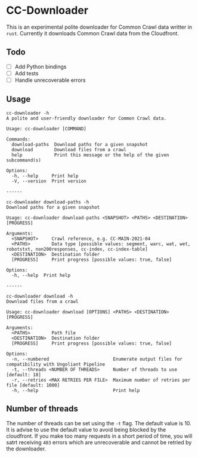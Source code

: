 # CC-Downloader

This is an experimental polite downloader for Common Crawl data writter in `rust`. Currently it downloads Common Crawl data from the Cloudfront.

## Todo

- [ ] Add Python bindings
- [ ] Add tests
- [ ] Handle unrecoverable errors

## Usage

```text
cc-downloader -h                                                  
A polite and user-friendly downloader for Common Crawl data.

Usage: cc-downloader [COMMAND]

Commands:
  download-paths  Download paths for a given snapshot
  download        Download files from a crawl
  help            Print this message or the help of the given subcommand(s)

Options:
  -h, --help     Print help
  -V, --version  Print version

------

cc-downloader download-paths -h                                   
Download paths for a given snapshot

Usage: cc-downloader download-paths <SNAPSHOT> <PATHS> <DESTINATION> [PROGRESS]

Arguments:
  <SNAPSHOT>     Crawl reference, e.g. CC-MAIN-2021-04
  <PATHS>        Data type [possible values: segment, warc, wat, wet, robotstxt, non200responses, cc-index, cc-index-table]
  <DESTINATION>  Destination folder
  [PROGRESS]     Print progress [possible values: true, false]

Options:
  -h, --help  Print help

------

cc-downloader download -h                                         
Download files from a crawl

Usage: cc-downloader download [OPTIONS] <PATHS> <DESTINATION> [PROGRESS]

Arguments:
  <PATHS>        Path file
  <DESTINATION>  Destination folder
  [PROGRESS]     Print progress [possible values: true, false]

Options:
  -n, --numbered                        Enumerate output files for compatibility with Ungoliant Pipeline
  -t, --threads <NUMBER OF THREADS>     Number of threads to use [default: 10]
  -r, --retries <MAX RETRIES PER FILE>  Maximum number of retries per file [default: 1000]
  -h, --help                            Print help
```

## Number of threads

The number of threads can be set using the `-t` flag. The default value is 10. It is advise to use the default value to avoid being blocked by the cloudfront. If you make too many requests in a short period of time, you will satrt receiving `403` errors which are unrecoverable and cannot be retried by the downloader.
